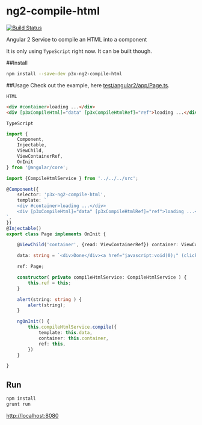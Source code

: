 # ng2-compile-html

[![Build Status](https://travis-ci.org/patrikx3/ng2-compile-html.svg?branch=master)](https://travis-ci.org/patrikx3/ng2-compile-html)

Angular 2 Service to compile an HTML into a component

It is only using ```TypeScript``` right now. It can be built though.

##Install
```bash
npm install --save-dev p3x-ng2-compile-html
```

##Usage
Check out the example, here [test/angular2/app/Page.ts](test/angular2/app/Page.ts).

```HTML```

```html
<div #container>loading ...</div>
<div [p3xCompileHtml]="data" [p3xCompileHtmlRef]="ref">loading ...</div>
```

```TypeScript```

```typescript
import {
    Component,
    Injectable,
    ViewChild,
    ViewContainerRef,
    OnInit
} from '@angular/core';

import {CompileHtmlService } from '../../../src';

@Component({
    selector: 'p3x-ng2-compile-html',
    template: `
    <div #container>loading ...</div>
    <div [p3xCompileHtml]="data" [p3xCompileHtmlRef]="ref">loading ...</div>
`,
})
@Injectable()
export class Page implements OnInit {

    @ViewChild('container', {read: ViewContainerRef}) container: ViewContainerRef;

    data: string = `<div>Done</div><a href="javascript:void(0);" (click)="ref.alert('ok')">If click works it says OK!</a>`;

    ref: Page;

    constructor( private compileHtmlService: CompileHtmlService ) {
        this.ref = this;
    }

    alert(string: string ) {
        alert(string);
    }

    ngOnInit() {
        this.compileHtmlService.compile({
            template: this.data,
            container: this.container,
            ref: this,
        })
    }

}
```

## Run
```bash
npm install
grunt run
```

[http://localhost:8080](http://localhost:8080)